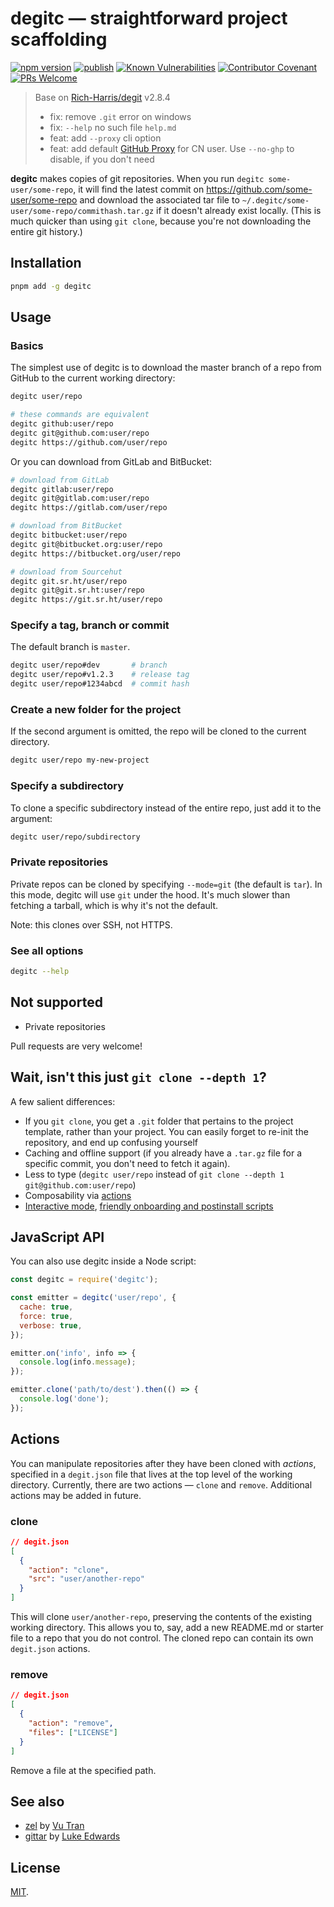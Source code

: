 # degitc — straightforward project scaffolding

[![npm version](https://img.shields.io/npm/v/degitc)](https://www.npmjs.com/package/degitc)
[![publish](https://github.com/justorez/degitc/actions/workflows/publish.yml/badge.svg)](https://github.com/justorez/degitc/actions/workflows/publish.yml)
[![Known Vulnerabilities](https://snyk.io/test/npm/degitc/badge.svg)](https://snyk.io/test/npm/degitc)
[![Contributor Covenant](https://img.shields.io/badge/Contributor%20Covenant-v1.4%20adopted-ff69b4.svg)](CODE_OF_CONDUCT.md)
[![PRs Welcome](https://img.shields.io/badge/PRs-welcome-brightgreen.svg)](http://makeapullrequest.com)

> Base on [Rich-Harris/degit](https://github.com/Rich-Harris/degit) v2.8.4
> - fix: remove `.git` error on windows
> - fix: `--help` no such file `help.md`
> - feat: add `--proxy` cli option
> - feat: add default [GitHub Proxy](https://mirror.ghproxy.com/) for CN user. Use `--no-ghp` to disable, if you don't need

**degitc** makes copies of git repositories. When you run `degitc some-user/some-repo`, it will find the latest commit on https://github.com/some-user/some-repo and download the associated tar file to `~/.degitc/some-user/some-repo/commithash.tar.gz` if it doesn't already exist locally. (This is much quicker than using `git clone`, because you're not downloading the entire git history.)

## Installation

```bash
pnpm add -g degitc
```

## Usage

### Basics

The simplest use of degitc is to download the master branch of a repo from GitHub to the current working directory:

```bash
degitc user/repo

# these commands are equivalent
degitc github:user/repo
degitc git@github.com:user/repo
degitc https://github.com/user/repo
```

Or you can download from GitLab and BitBucket:

```bash
# download from GitLab
degitc gitlab:user/repo
degitc git@gitlab.com:user/repo
degitc https://gitlab.com/user/repo

# download from BitBucket
degitc bitbucket:user/repo
degitc git@bitbucket.org:user/repo
degitc https://bitbucket.org/user/repo

# download from Sourcehut
degitc git.sr.ht/user/repo
degitc git@git.sr.ht:user/repo
degitc https://git.sr.ht/user/repo
```

### Specify a tag, branch or commit

The default branch is `master`.

```bash
degitc user/repo#dev       # branch
degitc user/repo#v1.2.3    # release tag
degitc user/repo#1234abcd  # commit hash
````

### Create a new folder for the project

If the second argument is omitted, the repo will be cloned to the current directory.

```bash
degitc user/repo my-new-project
```

### Specify a subdirectory

To clone a specific subdirectory instead of the entire repo, just add it to the argument:

```bash
degitc user/repo/subdirectory
```

### Private repositories

Private repos can be cloned by specifying `--mode=git` (the default is `tar`). In this mode, degitc will use `git` under the hood. It's much slower than fetching a tarball, which is why it's not the default.

Note: this clones over SSH, not HTTPS.

### See all options

```bash
degitc --help
```

## Not supported

- Private repositories

Pull requests are very welcome!

## Wait, isn't this just `git clone --depth 1`?

A few salient differences:

- If you `git clone`, you get a `.git` folder that pertains to the project template, rather than your project. You can easily forget to re-init the repository, and end up confusing yourself
- Caching and offline support (if you already have a `.tar.gz` file for a specific commit, you don't need to fetch it again).
- Less to type (`degitc user/repo` instead of `git clone --depth 1 git@github.com:user/repo`)
- Composability via [actions](#actions)
- [Interactive mode](https://github.com/Rich-Harris/degitc/issues/4), [friendly onboarding and postinstall scripts](https://github.com/Rich-Harris/degitc/issues/6)

## JavaScript API

You can also use degitc inside a Node script:

```js
const degitc = require('degitc');

const emitter = degitc('user/repo', {
  cache: true,
  force: true,
  verbose: true,
});

emitter.on('info', info => {
  console.log(info.message);
});

emitter.clone('path/to/dest').then(() => {
  console.log('done');
});
```

## Actions

You can manipulate repositories after they have been cloned with _actions_, specified in a `degit.json` file that lives at the top level of the working directory. Currently, there are two actions — `clone` and `remove`. Additional actions may be added in future.

### clone

```json
// degit.json
[
  {
    "action": "clone",
    "src": "user/another-repo"
  }
]
```

This will clone `user/another-repo`, preserving the contents of the existing working directory. This allows you to, say, add a new README.md or starter file to a repo that you do not control. The cloned repo can contain its own `degit.json` actions.

### remove

```json
// degit.json
[
  {
    "action": "remove",
    "files": ["LICENSE"]
  }
]
```

Remove a file at the specified path.

## See also

- [zel](https://github.com/vutran/zel) by [Vu Tran](https://twitter.com/tranvu)
- [gittar](https://github.com/lukeed/gittar) by [Luke Edwards](https://twitter.com/lukeed05)

## License

[MIT](LICENSE.md).
